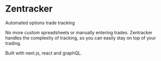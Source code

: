 # Zentracker

Automated options trade tracking

No more custom spreadsheets or manually entering trades. Zentracker handles the complexity of tracking, so you can easily stay on top of your trading.

Built with next.js, react and graphQL.
